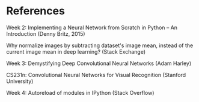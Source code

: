 # References

Week 2:
Implementing a Neural Network from Scratch in Python – An Introduction (Denny Britz, 2015)

Why normalize images by subtracting dataset's image mean, instead of the current image mean in deep learning? (Stack Exchange)

Week 3:
Demystifying Deep Convolutional Neural Networks (Adam Harley)

CS231n: Convolutional Neural Networks for Visual Recognition (Stanford University)

Week 4:
Autoreload of modules in IPython (Stack Overflow)
